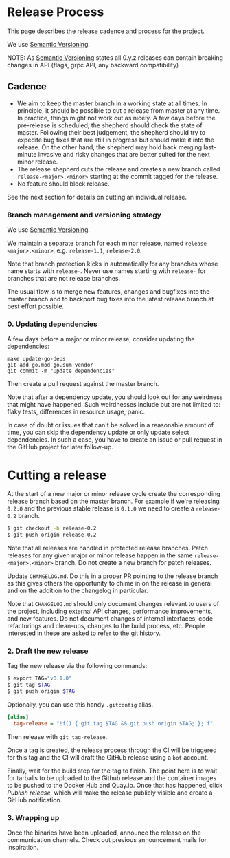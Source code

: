 # Release Process

This page describes the release cadence and process for the project.

We use [Semantic Versioning](http://semver.org/).

NOTE: As [Semantic Versioning](http://semver.org/spec/v2.0.0.html) states all 0.y.z releases can contain breaking changes in API (flags, grpc API, any backward compatibility)

## Cadence

* We aim to keep the master branch in a working state at all times. In principle, it should be possible to cut a release from master at any time. In practice, things might not work out as nicely. A few days before the pre-release is scheduled, the shepherd should check the state of master. Following their best judgement, the shepherd should try to expedite bug fixes that are still in progress but should make it into the release. On the other hand, the shepherd may hold back merging last-minute invasive and risky changes that are better suited for the next minor release.
* The release shepherd cuts the release and creates a new branch called  `release-<major>.<minor>` starting at the commit tagged for the release.
* No feature should block release.

See the next section for details on cutting an individual release.

### Branch management and versioning strategy

We use [Semantic Versioning](https://semver.org/).

We maintain a separate branch for each minor release, named `release-<major>.<minor>`, e.g. `release-1.1`, `release-2.0`.

Note that branch protection kicks in automatically for any branches whose name starts with `release-`. Never use names starting with `release-` for branches that are not release branches.

The usual flow is to merge new features, changes and bugfixes into the master branch and to backport bug fixes into the latest release branch at best effort possible.


### 0. Updating dependencies

A few days before a major or minor release, consider updating the dependencies:

```
make update-go-deps
git add go.mod go.sum vendor
git commit -m "Update dependencies"
```

Then create a pull request against the master branch.

Note that after a dependency update, you should look out for any weirdness that
might have happened. Such weirdnesses include but are not limited to: flaky
tests, differences in resource usage, panic.

In case of doubt or issues that can't be solved in a reasonable amount of time,
you can skip the dependency update or only update select dependencies. In such a
case, you have to create an issue or pull request in the GitHub project for
later follow-up.

# Cutting a release

At the start of a new major or minor release cycle create the corresponding release branch based on the master branch. For example if we're releasing `0.2.0` and the previous stable release is `0.1.0` we need to create a `release-0.2` branch. 

```bash
$ git checkout -b release-0.2
$ git push origin release-0.2
```

Note that all releases are handled in protected release branches. Patch releases for any given major or minor release happen in the same `release-<major>.<minor>` branch. Do not create a new branch for patch releases. 

Update `CHANGELOG.md`. Do this in a proper PR pointing to the release branch as this gives others the opportunity to chime in on the release in general and on the addition to the changelog in particular.

Note that `CHANGELOG.md` should only document changes relevant to users of the project, including external API changes, performance improvements, and new features. Do not document changes of internal interfaces, code refactorings and clean-ups, changes to the build process, etc. People interested in these are asked to refer to the git history.

### 2. Draft the new release

Tag the new release via the following commands:

```bash
$ export TAG="v0.1.0"
$ git tag $TAG
$ git push origin $TAG
```

Optionally, you can use this handy `.gitconfig` alias.

```ini
[alias]
  tag-release = "!f() { git tag $TAG && git push origin $TAG; }; f"
```

Then release with `git tag-release`.

Once a tag is created, the release process through the CI will be triggered for this tag and the CI will draft the GitHub release using a `bot` account.

Finally, wait for the build step for the tag to finish. The point here is to wait for tarballs to be uploaded to the Github release and the container images to be pushed to the Docker Hub and Quay.io. Once that has happened, click _Publish release_, which will make the release publicly visible and create a GitHub notification.

### 3. Wrapping up

Once the binaries have been uploaded, announce the release on the communication channels. Check out previous announcement mails for inspiration.
